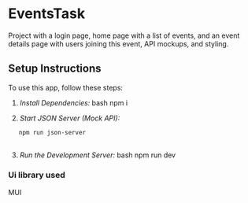 # EventsTask
Project with a login page, home page with a list of events, and an event details page with users joining this event, API mockups, and styling.

## Setup Instructions

To use this app, follow these steps:

1. *Install Dependencies:*
   bash
   npm i
   

2. *Start JSON Server (Mock API):*
```bash
   npm run json-server
   
```
3. *Run the Development Server:*
   bash
   npm run dev
   


### Ui library used 
MUI
